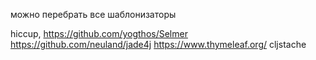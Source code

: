 можно перебрать все шаблонизаторы

hiccup,
https://github.com/yogthos/Selmer
https://github.com/neuland/jade4j
https://www.thymeleaf.org/
cljstache
